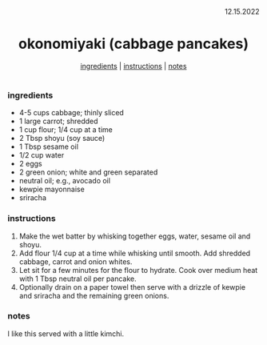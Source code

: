 <p align="right">12.15.2022</p>

<h1 align="center">okonomiyaki (cabbage pancakes)</h1>

<div align="center">
  <a href="#ingredients">ingredients</a> | 
  <a href="#instructions">instructions</a> | 
  <a href="#notes">notes</a>
</div>
<br>

### ingredients
- 4-5 cups cabbage; thinly sliced
- 1 large carrot; shredded
- 1 cup flour; 1/4 cup at a time
- 2 Tbsp shoyu (soy sauce)
- 1 Tbsp sesame oil
- 1/2 cup water
- 2 eggs
- 2 green onion; white and green separated
- neutral oil; e.g., avocado oil
- kewpie mayonnaise
- sriracha

### instructions
1. Make the wet batter by whisking together eggs, water, sesame oil and shoyu.  
2. Add flour 1/4 cup at a time while whisking until smooth. Add shredded cabbage, carrot and onion whites. 
3. Let sit for a few minutes for the flour to hydrate. Cook over medium heat with 1 Tbsp neutral oil per pancake.
4. Optionally drain on a paper towel then serve with a drizzle of kewpie and sriracha and the remaining green onions.
 
### notes
I like this served with a little kimchi.

